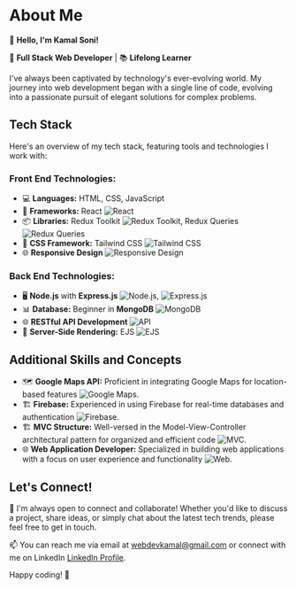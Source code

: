 # About Me

👋 **Hello, I'm Kamal Soni!**

🚀 **Full Stack Web Developer** | 📚 **Lifelong Learner**

I've always been captivated by technology's ever-evolving world. My journey into web development began with a single line of code, evolving into a passionate pursuit of elegant solutions for complex problems.

## Tech Stack

Here's an overview of my tech stack, featuring tools and technologies I work with:

### Front End Technologies:

- 💻 **Languages:** HTML, CSS, JavaScript
- 🌟 **Frameworks:** React ![React](https://img.icons8.com/ultraviolet/20/000000/react.png)
- 📦 **Libraries:** Redux Toolkit ![Redux Toolkit](https://img.icons8.com/color/20/000000/redux.png), Redux Queries ![Redux Queries](https://img.icons8.com/color/20/000000/redux.png)
- 🎨 **CSS Framework:** Tailwind CSS ![Tailwind CSS](https://img.icons8.com/color/20/000000/tailwind-css.png)
- 🌐 **Responsive Design** ![Responsive Design](https://img.icons8.com/nolan/20/responsive.png)

### Back End Technologies:

- 🖥️ **Node.js** with **Express.js** ![Node.js](https://img.icons8.com/color/20/000000/nodejs.png), ![Express.js](https://img.icons8.com/color/20/000000/express.png)
- 📊 **Database:** Beginner in **MongoDB** ![MongoDB](https://img.icons8.com/color/20/000000/mongodb.png)
- 🌐 **RESTful API Development** ![API](https://img.icons8.com/color/20/000000/api-settings.png)
- 🔄 **Server-Side Rendering:** EJS ![EJS](https://img.icons8.com/color/20/000000/ejs.png)

## Additional Skills and Concepts

- 🗺️ **Google Maps API:** Proficient in integrating Google Maps for location-based features ![Google Maps](https://img.icons8.com/ultraviolet/20/000000/google-maps.png).
- 🏗️ **Firebase:** Experienced in using Firebase for real-time databases and authentication ![Firebase](https://img.icons8.com/color/20/000000/firebase.png).
- 🏗️ **MVC Structure:** Well-versed in the Model-View-Controller architectural pattern for organized and efficient code ![MVC](https://img.icons8.com/ios-filled/20/000000/mv.png).
- 🌐 **Web Application Developer:** Specialized in building web applications with a focus on user experience and functionality ![Web](https://img.icons8.com/nolan/20/web.png).

## Let's Connect!

🤝 I'm always open to connect and collaborate! Whether you'd like to discuss a project, share ideas, or simply chat about the latest tech trends, please feel free to get in touch.

📫 You can reach me via email at [webdevkamal@gmail.com](mailto:webdevkamal@gmail.com) or connect with me on LinkedIn [LinkedIn Profile](https://www.linkedin.com/in/kamal5276/).

Happy coding! 🚀
